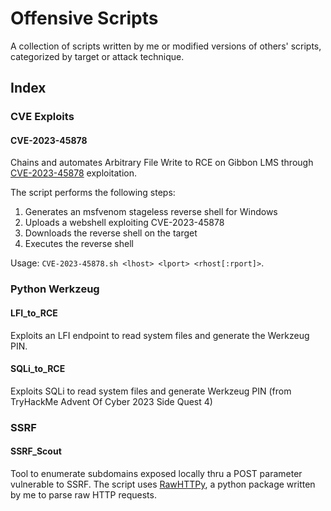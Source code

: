 # Offensive Scripts

A collection of scripts written by me or modified versions of others' scripts, categorized by target or attack technique.

## Index

### CVE Exploits

#### CVE-2023-45878

Chains and automates Arbitrary File Write to RCE on Gibbon LMS through [CVE-2023-45878](https://herolab.usd.de/security-advisories/usd-2023-0025/) exploitation.

The script performs the following steps:
1. Generates an msfvenom stageless reverse shell for Windows
2. Uploads a webshell exploiting CVE-2023-45878
3. Downloads the reverse shell on the target
4. Executes the reverse shell

Usage: `CVE-2023-45878.sh <lhost> <lport> <rhost[:rport]>`.

### Python Werkzeug

#### LFI_to_RCE

Exploits an LFI endpoint to read system files and generate the Werkzeug PIN.

#### SQLi_to_RCE 

Exploits SQLi to read system files and generate Werkzeug PIN (from TryHackMe Advent Of Cyber 2023 Side Quest 4)

### SSRF

#### SSRF_Scout

Tool to enumerate subdomains exposed locally thru a POST parameter vulnerable to SSRF. The script uses [RawHTTPy](https://pypi.org/project/rawhttpy/), a python package written by me to parse raw HTTP requests.
